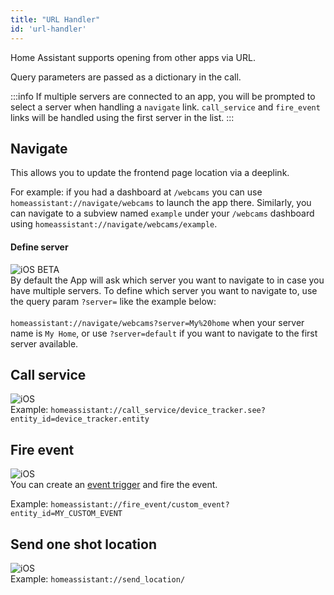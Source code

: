 ```yaml
---
title: "URL Handler"
id: 'url-handler'
---
```


Home Assistant supports opening from other apps via URL.

Query parameters are passed as a dictionary in the call.

:::info
If multiple servers are connected to an app, you will be prompted to select a server when handling a `navigate` link. `call_service` and `fire_event`  links will be handled using the first server in the list.
:::

## Navigate
This allows you to update the frontend page location via a deeplink.

For example: if you had a dashboard at `/webcams` you can use `homeassistant://navigate/webcams` to launch the app there. Similarly, you can navigate to a subview named `example` under your `/webcams` dashboard using `homeassistant://navigate/webcams/example`.

#### Define server
![iOS](/assets/iOS.svg) <span class='beta'>BETA</span><br />
By default the App will ask which server you want to navigate to in case you have multiple servers.
To define which server you want to navigate to, use the query param `?server=` like the example below:<br /><br />
`homeassistant://navigate/webcams?server=My%20home` when your server name is `My Home`, or use `?server=default` if you want to navigate to the first server available.

## Call service
![iOS](/assets/iOS.svg)<br />
Example: `homeassistant://call_service/device_tracker.see?entity_id=device_tracker.entity`

## Fire event
![iOS](/assets/iOS.svg)<br />
You can create an [event trigger](https://www.home-assistant.io/docs/automation/trigger/#event-trigger) and fire the event.

Example: `homeassistant://fire_event/custom_event?entity_id=MY_CUSTOM_EVENT`

## Send one shot location
![iOS](/assets/iOS.svg)<br />
Example: `homeassistant://send_location/`
